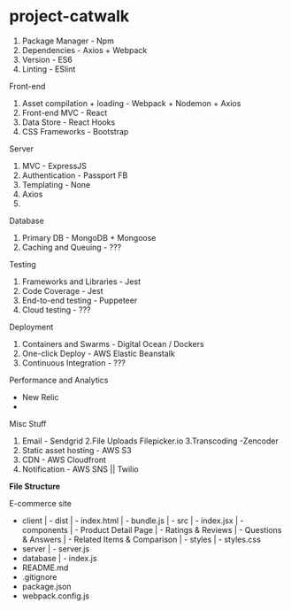 # project-catwalk

1. Package Manager - Npm
2. Dependencies - Axios + Webpack
3. Version - ES6
4. Linting - ESlint

Front-end
1. Asset compilation + loading - Webpack + Nodemon + Axios
2. Front-end MVC - React
3. Data Store - React Hooks
4. CSS Frameworks - Bootstrap

Server
1. MVC - ExpressJS
2. Authentication - Passport FB
3. Templating - None
4. Axios
5. 

Database
1. Primary DB - MongoDB + Mongoose
2. Caching and Queuing - ???

Testing
1. Frameworks and Libraries - Jest
2. Code Coverage - Jest
3. End-to-end testing - Puppeteer
4. Cloud testing - ???

Deployment 
1. Containers and Swarms - Digital Ocean / Dockers
2. One-click Deploy - AWS Elastic Beanstalk
3. Continuous Integration - ???

Performance and Analytics 
- New Relic
- 

Misc Stuff
1. Email - Sendgrid
2.File Uploads
Filepicker.io
3.Transcoding -Zencoder
4. Static asset hosting - AWS S3
5. CDN - AWS Cloudfront
6. Notification - AWS SNS || Twilio

**File Structure**

E-commerce site
- client
  | - dist
      | - index.html
      | - bundle.js
  | - src
      | - index.jsx
      | - components
          | - Product Detail Page
          | - Ratings & Reviews
          | - Questions & Answers
          | - Related Items & Comparison
  | - styles
      | - styles.css
- server
  | - server.js
- database
  | - index.js
- README.md
- .gitignore
- package.json
- webpack.config.js


